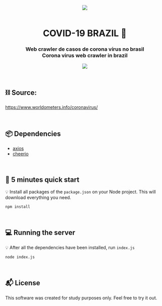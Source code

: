 <p align="center">
    <img src="https://i.imgur.com/YjcvJJe.png"><br>
<br>
<h1 align="center">
  COVID-19 BRAZIL 🦠
</h1>

<h3 align="center">
    Web crawler de casos de corona vírus no brasil
    <br>
    Corona virus web crawler in brazil
</h3>
<p align="center">
  <a href="https://twitter.com/intent/user?screen_name=LockDzn_">
    <img src="https://img.shields.io/twitter/url/https/twitter.com/intent/user.svg?label=Seguir%20LockDzn&style=social">
  </a>
  </p>
  
<br>

## :chains: Source:

https://www.worldometers.info/coronavirus/

<br>

## 📦 Dependencies

* [axios](https://www.npmjs.com/package/axios)
* [cheerio](https://www.npmjs.com/package/cheerio)

<br>

## :rocket: 5 minutes quick start

:bulb: Install all packages of the `package.json` on your Node project. This will download everything you need.

```
npm install
```

<br>

## :computer: Running the server

:bulb: After all the dependencies have been installed, run `index.js`

```
node index.js
```

<br>

## :mailbox_with_mail: License

This software was created for study purposes only. Feel free to try it out.
